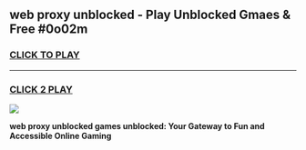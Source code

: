 
## web proxy unblocked - Play Unblocked Gmaes & Free #0o02m
<h3>
<a href="https://news.freeplayer.one?title=web_proxy_unblocked&ref=24F">CLICK TO PLAY</a></h3>
<hr>

<h3>
<a href="https://news.freeplayer.one?title=web_proxy_unblocked&ref=24F">CLICK 2 PLAY</a>
  
</h3>

<a href="https://news.freeplayer.one?title=web_proxy_unblocked&ref=24F/"><img src="https://clearcache.store/games.png"></a>


**web proxy unblocked games unblocked: Your Gateway to Fun and Accessible Online Gaming**
